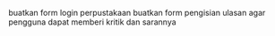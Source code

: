 buatkan form login perpustakaan 
buatkan form pengisian ulasan agar pengguna dapat memberi kritik dan sarannya
